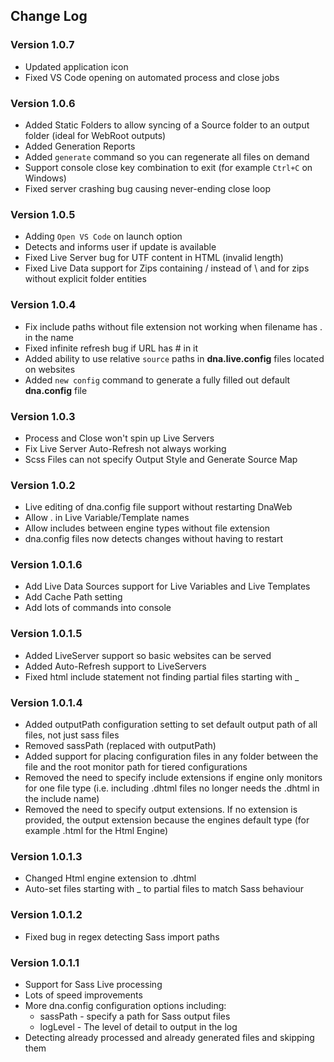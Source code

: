## Change Log

### Version 1.0.7

- Updated application icon
- Fixed VS Code opening on automated process and close jobs

### Version 1.0.6

- Added Static Folders to allow syncing of a Source folder to an output folder (ideal for WebRoot outputs)
- Added Generation Reports
- Added `generate` command so you can regenerate all files on demand
- Support console close key combination to exit (for example `Ctrl+C` on Windows)
- Fixed server crashing bug causing never-ending close loop

### Version 1.0.5

- Adding `Open VS Code` on launch option
- Detects and informs user if update is available
- Fixed Live Server bug for UTF content in HTML (invalid length)
- Fixed Live Data support for Zips containing / instead of \ and for zips without explicit folder entities

### Version 1.0.4

- Fix include paths without file extension not working when filename has . in the name
- Fixed infinite refresh bug if URL has # in it
- Added ability to use relative `source` paths in **dna.live.config** files located on websites
- Added `new config` command to generate a fully filled out default **dna.config** file

### Version 1.0.3

- Process and Close won't spin up Live Servers
- Fix Live Server Auto-Refresh not always working
- Scss Files can not specify Output Style and Generate Source Map

### Version 1.0.2

- Live editing of dna.config file support without restarting DnaWeb
- Allow . in Live Variable/Template names
- Allow includes between engine types without file extension
- dna.config files now detects changes without having to restart

### Version 1.0.1.6

- Add Live Data Sources support for Live Variables and Live Templates
- Add Cache Path setting
- Add lots of commands into console

### Version 1.0.1.5

- Added LiveServer support so basic websites can be served
- Added Auto-Refresh support to LiveServers
- Fixed html include statement not finding partial files starting with _

### Version 1.0.1.4

- Added outputPath configuration setting to set default output path of all files, not just sass files
- Removed sassPath (replaced with outputPath)
- Added support for placing configuration files in any folder between the file and the root monitor path for tiered configurations
- Removed the need to specify include extensions if engine only monitors for one file type (i.e. including .dhtml files no longer needs the .dhtml in the include name)
- Removed the need to specify output extensions. If no extension is provided, the output extension because the engines default type (for example .html for the Html Engine)

### Version 1.0.1.3

- Changed Html engine extension to .dhtml
- Auto-set files starting with _ to partial files to match Sass behaviour

### Version 1.0.1.2

- Fixed bug in regex detecting Sass import paths

### Version 1.0.1.1

- Support for Sass Live processing
- Lots of speed improvements
- More dna.config configuration options including:
  - sassPath - specify a path for Sass output files
  - logLevel - The level of detail to output in the log
- Detecting already processed and already generated files and skipping them

